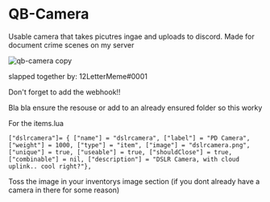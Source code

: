 # QB-Camera

Usable camera that takes picutres ingae and uploads to discord. Made for document crime scenes on my server

![qb-camera copy](https://user-images.githubusercontent.com/91357757/167040019-92e7fb4c-e3bd-4816-bb2c-a0bdb6135a27.png)

slapped together by: 12LetterMeme#0001

Don't forget to add the webhook!!

Bla bla ensure the resouse or add to an already ensured folder so this worky

For the items.lua

```
["dslrcamera"]= { ["name"] = "dslrcamera", ["label"] = "PD Camera", ["weight"] = 1000, ["type"] = "item", ["image"] = "dslrcamera.png", ["unique"] = true, ["useable"] = true, ["shouldClose"] = true, ["combinable"] = nil, ["description"] = "DSLR Camera, with cloud uplink.. cool right?"},
```

Toss the image in your inventorys image section (if you dont already have a camera in there for some reason)
